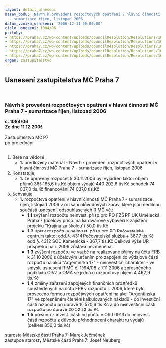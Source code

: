 ```yaml
---
layout: detail_usneseni
nazev_bodu: 'Návrh k provedení rozpočtových opatření v hlavní činnosti  MČ Praha 7
  - sumarizace říjen, listopad 2006     '
datum_vzniku_usneseni: '2006-12-11 00:00:00'
cislo_usneseni: 1084/06
prilohy:
- https://praha7.cz/wp-content/uploads/councilResolution/Resolutions/10385/11-us192906r.doc
- https://praha7.cz/wp-content/uploads/councilResolution/Resolutions/10385/11-06ro%c5%99%c3%adjen.doc
- https://praha7.cz/wp-content/uploads/councilResolution/Resolutions/10385/11-us205406r.doc
- https://praha7.cz/wp-content/uploads/councilResolution/Resolutions/10385/11-dznara069sum1011a.doc
- https://praha7.cz/wp-content/uploads/councilResolution/Resolutions/10385/11-us205506r.doc
organ: zastupitelstvo
---
```

<div id="ucUsn_pList" class="usn">
	<span><h2>Usnesení zastupitelstva MČ Praha 7 </h2>
<br></span><div class="standBody">
<span><h3>Návrh k provedení rozpočtových opatření v hlavní činnosti  MČ Praha 7 - sumarizace říjen, listopad 2006     </h3></span><div class="center">
		<strong>č. 1084/06</strong><br>
	</div>
<div class="center">
		<strong>Ze dne 11.12.2006</strong><br><br>
	</div>Zastupitelstvo MČ P7<br> po projednání<br><br><ol>
<li>Bere na vědomí<ul><li>
<strong>1.</strong> předložený materiál - Návrh k provedení rozpočtových opatření v hlavní činnosti  MČ Praha 7 - sumarizace říjen, listopad 2006     </li></ul>
</li>
<li>Konstatuje,<ul><li>
<strong>1.</strong> že upravený rozpočet k 30.11.2006  byl  vyjádřen takto:  objem příjmů       	                                         366 165,6 tis.Kč objem výdajů       	                                         440 202,6 tis.Kč schodek               	                                                      74 037,0 tis.Kč financování        	                                                      74 037,0 tis.Kč</li></ul>
</li>
<li>Schvaluje<ul><li>
<strong>1.</strong> rozpočtová opatření v hlavní činnosti MČ Praha 7 - sumarizace říjen, listopad 2006 v rozsahu důvodových  zpráv, které jsou nedílnou součástí usnesení, odsouhlasených R MČ vč.:<ul>
<li>
<strong>1.1</strong> zvýšení rozpočtu neinvest. přísp.pro PO FZŠ PF UK Umělecká Praha 7 (účelový přísp. na hardwarové vybavení k zajištění projektu "Krajina za školou")                                                                     50,0 tis.Kč</li>
<li>
<strong>1.2</strong> úprav rozpočtu v neinvest. přísp.pro PO Pečovatelské centrum takto:  odd.§. 4314 Pečovatelská služba                          + 367,7 tis.Kč    odd.§. 4312 SOC Kamenická                                - 367,7 tis.Kč Celková výše UR příspěvku na r. 2006 zůstává nezměněna.</li>
<li>
<strong>1.3</strong> zvýšení rozpočtu ve vazbě na realizované příjmy na účtu FRB k 31.10.2006 s účelovým určením pro zapojení do výdajové části rozpočtu na akci "Argentinská 17" - neinvestiční charakter - ve smyslu usnesení R MČ č. 1994/08 z 7.11.2006  a zpřesněného podkladu OIVZ a OMA se jedná o rozpočtový objem 4 462,9 tis.Kč</li>
<li>
<strong>1.4</strong> změny zařazení zapojených finančních prostředků soustředěných na účtu FRB v rozpočtu r. 2006, které bylo provedeno formou rozpočtových opatření na akci "Argentinská 17"  ve zpřesněném členění kalkulovaných nákladů - do investiční části rozpočtu po úpravě 10 570,6 tis.Kč a do  neinvestiční části rozpočtu po úpravě 20 524,3 tis.Kč</li>
<li>
<strong>1.5</strong> přesunu z invest. části rozpočtu v ORJ 0913 do neinvest. části rozpočtu z důvodu přehodnocení charakteru výdajů (celkem 350,0 tis.Kč)</li>
</ul>
</li></ul>
</li>
</ol>starosta Městské části Praha 7: Marek Ječmének<br>zástupce starosty Městské části Praha 7: Josef Neuberg
</div>
</div>